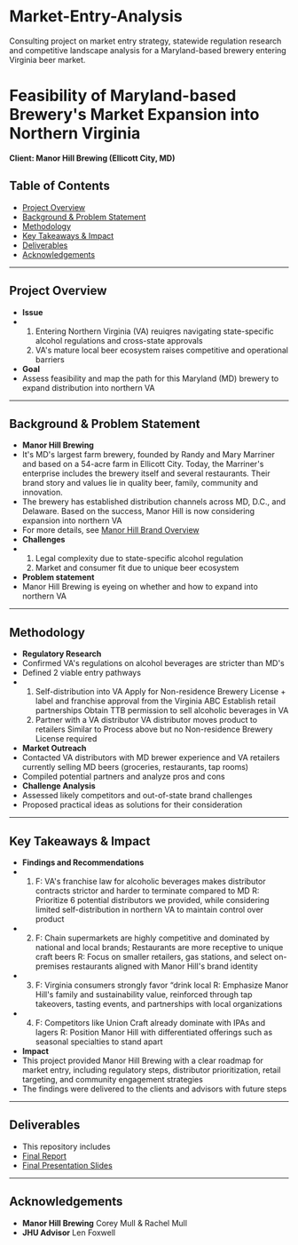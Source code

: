 # Market-Entry-Analysis
Consulting project on market entry strategy, statewide regulation research and competitive landscape analysis for a Maryland-based brewery entering Virginia beer market.

# Feasibility of Maryland-based Brewery's Market Expansion into Northern Virginia

**Client: Manor Hill Brewing (Ellicott City, MD)**

## Table of Contents
- [Project Overview](#project-overview)
- [Background & Problem Statement](#background--problem-statement)
- [Methodology](#methodology)
- [Key Takeaways & Impact](#key-takeaways--impact)
- [Deliverables](#deliverables)
- [Acknowledgements](#acknowledgements)

-------------------------------------------------------------------------------------------

## Project Overview
- **Issue**
- 1. Entering Northern Virginia (VA) reuiqres navigating state-specific alcohol regulations and cross-state approvals
  2. VA's mature local beer ecosystem raises competitive and operational barriers
- **Goal**
- Assess feasibility and map the path for this Maryland (MD) brewery to expand distribution into northern VA

-----------------------------------------------------------------------------------------

## Background & Problem Statement
- **Manor Hill Brewing**
- It's MD's largest farm brewery, founded by Randy and Mary Marriner and based on a 54-acre farm in Ellicott City. Today, the Marriner's enterprise includes the brewery itself and several restaurants. Their brand story and values lie in quality beer, family, community and innovation.
- The brewery has established distribution channels across MD, D.C., and Delaware. Based on the success, Manor Hill is now considering expansion into northern VA
- For more details, see [Manor Hill Brand Overview](./Brand%20Overview.pdf)
- **Challenges**
- 1. Legal complexity due to state-specific alcohol regulation
  2. Market and consumer fit due to unique beer ecosystem
- **Problem statement**
- Manor Hill Brewing is eyeing on whether and how to expand into northern VA 

-----------------------------------------------------------------------------------------

## Methodology
- **Regulatory Research**
- Confirmed VA's regulations on alcohol beverages are stricter than MD's
- Defined 2 viable entry pathways
- 1. Self-distribution into VA
     Apply for Non-residence Brewery License + label and franchise approval from the Virginia ABC
     Establish retail partnerships
     Obtain TTB permission to sell alcoholic beverages in VA
  2. Partner with a VA distributor
     VA distributor moves product to retailers
     Similar to Process above but no Non-residence Brewery License required
- **Market Outreach**
- Contacted VA distributors with MD brewer experience and VA retailers currently selling MD beers (groceries, restaurants, tap rooms)
- Compiled potential partners and analyze pros and cons
- **Challenge Analysis**
- Assessed likely competitors and out-of-state brand challenges
- Proposed practical ideas as solutions for their consideration

-----------------------------------------------------------------------------------------

## Key Takeaways & Impact
- **Findings and Recommendations**
- 1. F: VA's franchise law for alcoholic beverages makes distributor contracts strictor and harder to terminate compared to MD
     R: Prioritize 6 potential distributors we provided, while considering limited self-distribution in northern VA to maintain control over product
- 2. F: Chain supermarkets are highly competitive and dominated by national and local brands; Restaurants are more receptive to unique craft beers
     R: Focus on smaller retailers, gas stations, and select on-premises restaurants aligned with Manor Hill's brand identity
- 3. F: Virginia consumers strongly favor “drink local
     R: Emphasize Manor Hill's family and sustainability value, reinforced through tap takeovers, tasting events, and partnerships with local organizations
- 4. F: Competitors like Union Craft already dominate with IPAs and lagers
     R: Position Manor Hill with differentiated offerings such as seasonal specialties to stand apart
- **Impact**
- This project provided Manor Hill Brewing with a clear roadmap for market entry, including regulatory steps, distributor prioritization, retail targeting, and community engagement strategies
- The findings were delivered to the clients and advisors with future steps

-----------------------------------------------------------------------------------------

## Deliverables
- This repository includes
- [Final Report](./Market%20Research%20Report.pdf)
- [Final Presentation Slides](./Final%20Presentation%20Slides.pptx)

-----------------------------------------------------------------------------------------

## Acknowledgements
- **Manor Hill Brewing** Corey Mull & Rachel Mull
- **JHU Advisor** Len Foxwell

